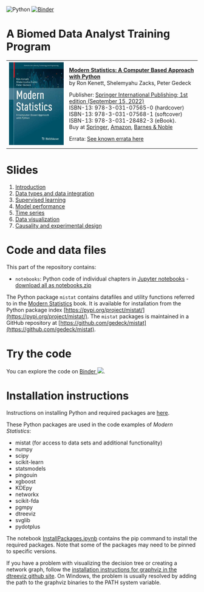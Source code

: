 ![Python](https://github.com/gedeck/mistat-code-solutions/actions/workflows/run-notebooks.yml/badge.svg)
[![Binder](https://mybinder.org/badge_logo.svg)](https://mybinder.org/v2/gh/gedeck/mistat-code-solutions/binder-modern-statistics?labpath=BioMed_DataAnalyst_Course%2Fnotebooks%2Findex.ipynb)

# A Biomed Data Analyst Training Program
<table>
<tr>
<td>
  <a href="../ModernStatistics/"><img src="../img/ModernStatistics.png" width=250></a>
</td>
<td>
  <p>
    <b><a href="../ModernStatistics/">Modern Statistics: A Computer Based Approach with Python</a></b><br>
    by Ron Kenett, Shelemyahu Zacks, Peter Gedeck
  </p>


  <p>
    Publisher: <a href="https://link.springer.com/book/10.1007/978-3-031-07566-7">Springer International Publishing; 1st edition (September 15, 2022)</a><br>
    ISBN-13: 978-3-031-07565-0 (hardcover)<br>
    ISBN-13: 978-3-031-07568-1 (softcover)<br>
    ISBN-13: 978-3-031-28482-3 (eBook).<br>
    Buy at 
    <a href="https://link.springer.com/book/10.1007/978-3-031-07566-7">Springer</a>, 
    <a href="https://www.amazon.com/Modern-Statistics-Computer-Based-Technology-Engineering/dp/303107565X/">Amazon</a>, 
    <a href="https://www.barnesandnoble.com/w/modern-statistics-ron-kenett/1141391736">Barnes & Noble</a>
  </p>

  <p>Errata: <a href="../ModernStatistics/errata">See known errata here</a></p>
</td>
</tr>
</table>

# Slides

1. <a href="slides/1. Kenett Biomed intro.pdf">Introduction</a>
2. <a href="slides/2. Kenett Biomed Data Integration.pdf">Data types and data integration</a>
3. <a href="slides/3. Kenett Biomed Supervised Learning.pdf">Supervised learning</a>
4. <a href="slides/4. Kenett Biomed Model Performance.pdf">Model performance</a>
5. <a href="slides/5. Kenett Biomed Time Series.pdf">Time series</a>
6. <a href="slides/6. Kenett Biomed Data Visualization.pdf">Data visualization</a>
7. <a href="slides/7. Kenett Biomed Causality and DOE.pdf">Causality and experimental design</a>

# Code and data files

This part of the repository contains:

- `notebooks`: Python code of individual chapters in 
  [Jupyter notebooks](https://github.com/gedeck/mistat-code-solutions/new/main/BioMed_DataAnalyst_Course/notebooks) - 
  [download all as notebooks.zip](notebooks.zip)

The Python package `mistat` contains datafiles and utility functions referred to in the <a href="ModernStatistics">Modern Statistics</a> book. It is available 
for installation from the Python package index [https://pypi.org/project/mistat/](https://pypi.org/project/mistat/).
The `mistat` packages is maintained in a GitHub repository at [https://github.com/gedeck/mistat](https://github.com/gedeck/mistat).

# Try the code
You can explore the code on <a href="https://mybinder.org/v2/gh/gedeck/mistat-code-solutions/binder-modern-statistics?labpath=BioMed_DataAnalyst_Course%2Fnotebooks%2Findex.ipynb" target="_blank">Binder <img src="https://mybinder.org/badge_logo.svg"></a>.

# Installation instructions
Instructions on installing Python and required packages are <a href="../doc/installPython">here</a>.

These Python packages are used in the code examples of _Modern Statistics_: 
- mistat (for access to data sets and additional functionality)
- numpy 
- scipy 
- scikit-learn
- statsmodels
- pingouin
- xgboost
- KDEpy
- networkx
- scikit-fda
- pgmpy
- dtreeviz
- svglib
- pydotplus

The notebook [InstallPackages.ipynb](InstallPackages.ipynb) contains the pip command to install the required packages. Note that some of the packages may need to be pinned to specific versions.

If you have a problem with visualizing the decision tree or creating a network graph, follow the [installation instructions for graphviz in the dtreeviz github site](https://github.com/parrt/dtreeviz). On Windows, the problem is usually resolved by adding the path to the graphviz binaries to the PATH system variable.



